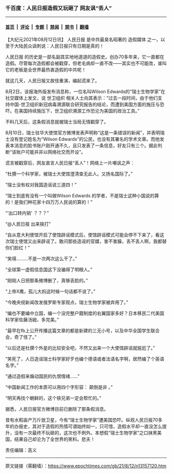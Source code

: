 ### 千百度：人民日报造假又玩砸了 网友讽“丢人”

---

#### [首页](../../../..?n13157120) &nbsp;|&nbsp; [评论](../../../../../epoch-comment?n13157120) &nbsp;|&nbsp; [专题](../../../../../epoch-special?n13157120) &nbsp;|&nbsp; [禁闻](../../../../../epoch-news?n13157120) &nbsp;|&nbsp; [禁书](../../../../../books?n13157120) &nbsp;|&nbsp; [翻墙](https://github.com/gfw-breaker/nogfw/blob/master/README.md?n13157120)


<div class="post_content" id="artbody" itemprop="articleBody">
 <!-- article content begin -->
 <p>
  【大纪元2021年08月12日讯】
  <ok href="https://www.epochtimes.com/gb/tag/%E4%BA%BA%E6%B0%91%E6%97%A5%E6%8A%A5.html">
   人民日报
  </ok>
  是中共最臭名昭著的
  <ok href="https://www.epochtimes.com/gb/tag/%E9%80%A0%E5%81%87%E5%AA%92%E4%BD%93.html">
   造假媒体
  </ok>
  之一，以至于大陆民众讽刺说：人民日报只有日期是真的！
 </p>
 <p>
  <ok href="https://www.epochtimes.com/gb/tag/%E4%BA%BA%E6%B0%91%E6%97%A5%E6%8A%A5.html">
   人民日报
  </ok>
  的历史是一部名副其实地地道道的造假史。创办70多年来，它一直都在造假。尽管每次造假都会被戳穿，但老毛病却一直不改——其实也不可能改，谁叫它的老板是全世界最热衷造假的中共呢！
 </p>
 <p>
  就这几天，人民日报又故伎重演，编起谎来了。
 </p>
 <p>
  8月2日，该报海外版发布消息称，一位名叫Wilson Edwards的“瑞士生物学家”在社交媒体上发文，说
  <ok href="https://www.epochtimes.com/gb/tag/%E4%B8%96%E5%8D%AB%E7%BB%84%E7%BB%87.html">
   世卫组织
  </ok>
  相关人士向其表示：“过去一段时间，由于他们支持中国-世卫组织新冠病毒溯源联合研究报告的结论，而遭到美国方面的施压与恐吓。在美国持续施压下，世卫组织溯源工作恐沦为美国的政治工具。”
 </p>
 <p>
  不料几天后，这条假消息就被瑞士当局无情戳穿了。
 </p>
 <p>
  8月10日，瑞士驻华大使馆官方微博发表声明称“这是一条错误的新闻”，并表明瑞士没有登记姓名为“Wilson Edwards”的公民，也没有其署名的学术文章。而他发表本消息的脸书账户刚开通不久，且只发表了一条信息，好友只有三个。据此判断“该账户可能并非以网络社交而开设”。
 </p>
 <p>
  谎言被戳穿后，网友直言人民日报“丢人”！网络上一片嘲讽之声：
 </p>
 <p>
  “杜撰一个科学家，被瑞士大使馆澄清查无此人。又扬名国际了。”
 </p>
 <p>
  “瑞士没有权对我国造谣说三道四！”
 </p>
 <p>
  “瑞士到底有没有一个叫做Wilson Edwards 的学者，不是瑞士这种小国说的算的！是我们种花家十四万万人民说的算的！”
 </p>
 <p>
  “‘出口转内销’ ？？？”
 </p>
 <p>
  “@人民日报 出来挨打”
 </p>
 <p>
  “自从意大利使馆开启了使馆辟谣模式后，使馆辟谣模式可能会停不下来了，看这次瑞士使馆又出来辟谣了。敢问那些造谣的官媒，害不害臊，丢不丢人啊，我都替你们脸红！”
 </p>
 <p>
  “笑得………不是一次两次这么干了。”
 </p>
 <p>
  “全球第一虚假信息国这下没骗得了明眼人。”
 </p>
 <p>
  “刚刚人日把那条微博删了，真够丢脸的。”
 </p>
 <p>
  “上帝X鹰，孤儿大妈这时候一句话都不说了。”
 </p>
 <p>
  “今晚央视新闻改发俄罗斯专家观点，瑞士生物学家被弃用了。”
 </p>
 <p>
  “编也不要编中立国，编一个没完整户籍制度的右翼国家多好？日本移民二代美国科学家佐藤汤姆，多完美。”
 </p>
 <p>
  “最早在fb上公开传播这篇文章的都是新建的三无小号，以及中华全国学生联合会，奇了怪了。”
 </p>
 <p>
  “以后还是杜撰个外星的比较安全吧，不然又出来一个大使馆辟谣就尴尬了。”
 </p>
 <p>
  “笑死了，人日造谣瑞士科学家好歹也编个德语或者法语名字啊，居然编了个英语名字。”
 </p>
 <p>
  “通过造假来煽动国民的仇恨情绪……”
 </p>
 <p>
  “中国新闻工作的本质可以用四个字形容：
  <ok href="https://www.epochtimes.com/gb/tag/%E9%A2%A0%E5%80%92%E6%98%AF%E9%9D%9E.html">
   颠倒是非
  </ok>
  。”
 </p>
 <p>
  “明天再找个朝鲜的，这个铁兄弟一定会帮忙的。”
 </p>
 <p>
  据悉，人民日报官方微博目前已删除了那条假消息。
 </p>
 <p>
  昔有水稻亩产万斤放卫星，今有“瑞士生物学家”遭美国恐吓。纵观人民日报70多年的办报史，其对于造假的热情可谓始终如一，只可惜，造假水平却一直没怎么提升，没有一次最终不玩砸的，这次也不例外。本想假“瑞士生物学家”之口抹黑美国，结果自己却沦为了全世界的笑料。悲夫！
 </p>
 <p>
  责任编辑：高义
 </p>
 <!-- article content end -->
 <div id="below_article_ad">
 </div>
</div>


---

原文链接（需翻墙）：https://www.epochtimes.com/gb/21/8/12/n13157120.htm